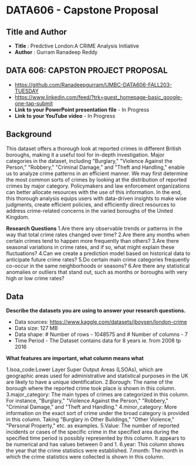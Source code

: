 # DATA606 - Capstone Proposal 

## Title and Author
- **Title** : Predctive London:A CRIME Analysis Initiative
- **Author** : Gurram Ranadeep Reddy
## DATA 606: CAPSTON PROJECT PROPOSAL
- https://github.com/Ranadeepgurram/UMBC-DATA606-FALL203-TUESDAY
- https://www.linkedin.com/feed/?trk=guest_homepage-basic_google-one-tap-submit
- **Link to your PowerPoint presentation file** - In Progress
- **Link to your YouTube video** - In Progress

    
## Background
This dataset offers a thorough look at reported crimes in different British boroughs, making it a useful tool for in-depth investigation. Major categories in the dataset, including "Burglary," "Violence Against the Person," "Robbery," "Criminal Damage," and "Theft and Handling," enable us to analyze crime patterns in an efficient manner.
We may first determine the most common sorts of crimes by looking at the distribution of reported crimes by major category. Policymakers and law enforcement organizations can better allocate resources with the use of this information.
In the end, this thorough analysis equips users with data-driven insights to make wise judgments, create efficient policies, and efficiently direct resources to address crime-related concerns in the varied boroughs of the United Kingdom.


**Research Questions**
1.Are there any observable trends or patterns in the way that total crime rates changed over time?
2.Are there any months when certain crimes tend to happen more frequently than others?
3.Are there seasonal variations in crime rates, and if so, what might explain these fluctuations?
4.Can we create a prediction model based on historical data to anticipate future crime rates?
5.Do certain main crime categories frequently co-occur in the same neighborhoods or seasons?
6.Are there any statistical anomalies or outliers that stand out, such as months or boroughs with very high or low crime rates?



## Data 

**Describe the datasets you are using to answer your research questions.**

- Data sources: https://www.kaggle.com/datasets/jboysen/london-crime
- Data size: 127 MB
- Data shape: # Number of rows - 1048575 and # Number of  columns - 7
- Time Period - The Dataset contains data for 8 years ie. from 2008 tp 2016

**What features are important, what column means what**

1.lsoa_code:Lower Layer Super Output Areas (LSOAs), which are geographic areas used for administrative and statistical purposes in the UK are likely to have a unique identification.
2.Borough: The name of the borough where the reported crime took place is shown in this column.
3.major_category: The main types of crimes are categorized in this column. For instance, "Burglary," "Violence Against the Person," "Robbery," "Criminal Damage," and "Theft and Handling."
4.minor_category: More information on the exact sort of crime under the broad category is provided in this column. Taking "Burglary in Other Buildings," "Other Violence," "Personal Property," etc. as examples.
5.Value: The number of reported incidents or cases of the specific crime in the specified area during the specified time period is possibly represented by this column. It appears to be numerical and has values between 0 and 1.
6.year: This column shows the year that the crime statistics were established.
7.month: The month in which the crime statistics were collected is shown in this column.

